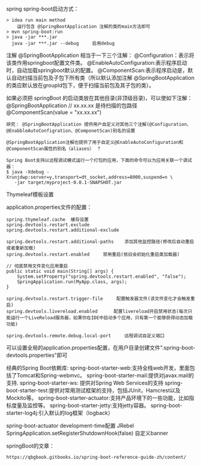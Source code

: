 spring
spring-boot启动方式：

	> idea run main method
		运行包含 @SpringBootApplication 注解的类的main方法即可
	> mvn spring-boot:run
	> java -jar ***.jar
	  java -jar ***.jar --debug 	启用debug


注解 @SpringBootApplication 相当于一下三个注解：
	@Configuration：表示将该类作用springboot配置文件类。
	@EnableAutoConfiguration:表示程序启动时，自动加载springboot默认的配置。
	@ComponentScan:表示程序启动是，默认自动扫描当前包及子包下所有类（所以默认添加注解 @SpringBootApplication 的类应默认放在groupId包下，便于扫描当前包及其子包的类）。


如果必须把 springBoot 的启动类放在其他目录(非顶级目录)，可以使如下注解：
	@SpringBootApplication
	// xx.xx.xx 是待扫描的包路径
	@ComponentScan(value = "xx.xx.xx")

	研究： @SpringBootApplication 提供用户自定义对其他三个注解(@Configuration、@EnabbleAutoConfigration、@ComponetScan)别名的设置

	@SpringBootApplication注解也提供了用于自定义@EnableAutoConfiguration和@ComponentScan属性的别名（aliases） ？

	Spring Boot支持以远程调试模式运行一个打包的应用，下面的命令可以为应用关联一个调试器：
	$ java -Xdebug -Xrunjdwp:server=y,transport=dt_socket,address=8000,suspend=n \
       -jar target/myproject-0.0.1-SNAPSHOT.jar


Thymeleaf模板设置

application.properties文件的配置：

	spring.thymeleaf.cache  缓存设置
	spring.devtools.restart.exclude
	spring.devtools.restart.additional-exclude

	spring.devtools.restart.additional-paths 	添加其他监控路径(修改后自动重启或者重新加载)
	spring.devtools.restart.enabled 	禁用重启(依旧会初始化重启类加载器)

	// 彻底禁用文件变化应用重启
	public static void main(String[] args) {
	    System.setProperty("spring.devtools.restart.enabled", "false");
    	SpringApplication.run(MyApp.class, args);
	}

	spring.devtools.restart.trigger-file 	 配置触发器文件(该文件变化才会触发重启)
	spring.devtools.livereload.enabled 		配置livereload开启禁用状态(每次只能运行一个LiveReload服务器，如果你在IDE中启动多个应用，只有第一个能够获得动态加载功能)

	spring.devtools.remote.debug.local-port 	远程调试自定义端口

可以设置全局的application.properties配置，在用户目录创建文件".spring-boot-devtools.properties"即可





经典的Spring Boot依赖库: 
	spring-boot-starter-web:支持全栈web开发，里面包括了Tomcat和Spring-webmvc。
	spring-boot-starter-mail:提供对javax.mail的支持.
	spring-boot-starter-ws: 提供对Spring Web Services的支持
	spring-boot-starter-test:提供对常用测试框架的支持，包括JUnit，Hamcrest以及Mockito等。
	spring-boot-starter-actuator:支持产品环境下的一些功能，比如指标度量及监控等。
	spring-boot-starter-jetty:支持jetty容器。
	spring-boot-starter-log4j:引入默认的log框架（logback）



spring-boot-actuator
development-time配置
JRebel
SpringApplication.setRegisterShutdownHook(false)
自定义banner

 
springBoot的文章：

	https://qbgbook.gitbooks.io/spring-boot-reference-guide-zh/content/